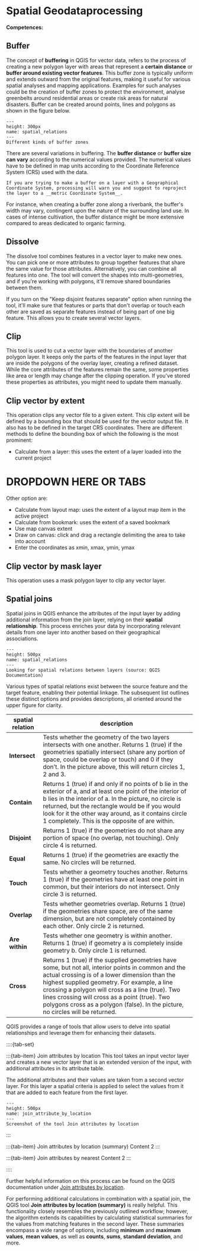 # Spatial Geodataprocessing
**Competences:**

## Buffer
The concept of __buffering__ in QGIS for vector data, refers to the process of creating a new polygon layer with areas that represent a __certain distance__ or __buffer around existing vector features__. This buffer zone is typically uniform and extends outward from the original features, making it useful for various spatial analyses and mapping applications. Examples for such analyses could be the creation of buffer zones to protect the environment, analyse greenbelts around residential areas or create risk areas for natural disasters. Buffer can be created around points, lines and polygons as shown in the figure below.

```{figure} /fig/en_buffer_point_line_polygon.png
---
height: 300px
name: spatial_relations
---
Different kinds of buffer zones
```
There are several variations in buffering. The __buffer distance__ or __buffer size can vary__ according to the numerical values provided. The numerical values have to be defined in map units according to the Coordinate Reference System (CRS) used with the data. 

```{Attention}
If you are trying to make a buffer on a layer with a Geographical Coordinate System, processing will warn you and suggest to reproject the layer to a __metric Coordinate System__.
```

For instance, when creating a buffer zone along a riverbank, the buffer's width may vary, contingent upon the nature of the surrounding land use. In cases of intense cultivation, the buffer distance might be more extensive compared to areas dedicated to organic farming.

## Dissolve
The dissolve tool combines features in a vector layer to make new ones. You can pick one or more attributes to group together features that share the same value for those attributes. Alternatively, you can combine all features into one. The tool will convert the shapes into multi-geometries, and if you're working with polygons, it'll remove shared boundaries between them.

If you turn on the "Keep disjoint features separate" option when running the tool, it'll make sure that features or parts that don't overlap or touch each other are saved as separate features instead of being part of one big feature. This allows you to create several vector layers.

## Clip

This tool is used to cut a vector layer with the boundaries of another polygon layer. It keeps only the parts of the features in the input layer that are inside the polygons of the overlay layer, creating a refined dataset. While the core attributes of the features remain the same, some properties like area or length may change after the clipping operation. If you've stored these properties as attributes, you might need to update them manually.

## Clip vector by extent

This operation clips any vector file to a given extent. This clip extent will be defined by a bounding box that should be used for the vector output file. It also has to be defined in the target CRS coordinates. There are different methods to define the bounding box of which the following is the most prominent:
* Calculate from a layer: this uses the extent of a layer loaded into the current project

# DROPDOWN HERE OR TABS
Other option are:
* Calculate from layout map: uses the extent of a layout map item in the active project
* Calculate from bookmark: uses the extent of a saved bookmark
* Use map canvas extent
* Draw on canvas: click and drag a rectangle delimiting the area to take into account
* Enter the coordinates as xmin, xmax, ymin, ymax

## Clip vector by mask layer

This operation uses a mask polygon layer to clip any vector layer.


## Spatial joins
Spatial joins in QGIS enhance the attributes of the input layer by adding additional information from the join layer, relying on their __spatial relationship__. This process enriches your data by incorporating relevant details from one layer into another based on their geographical associations.

```{figure} /fig/en_select_by_location.png
---
height: 500px
name: spatial_relations
---
Looking for spatial relations between layers (source: QGIS Documentation)
```
Various types of spatial relations exist between the source feature and the target feature, enabling their potential linkage. The subsequent list outlines these distinct options and provides descriptions, all oriented around the upper figure for clarity.

| spatial relation | description
|------------------|---------------------------------
| __Intersect__    | Tests whether the geometry of the two layers intersects with one another. Returns 1 (true) if the geometries spatially intersect (share any portion of space, could be overlap or touch) and 0 if they don’t. In the picture above, this will return circles 1, 2 and 3.
| __Contain__      | Returns 1 (true) if and only if no points of b lie in the exterior of a, and at least one point of the interior of b lies in the interior of a. In the picture, no circle is returned, but the rectangle would be if you would look for it the other way around, as it contains circle 1 completely. This is the opposite of are within.
| __Disjoint__     | Returns 1 (true) if the geometries do not share any portion of space (no overlap, not touching). Only circle 4 is returned.
| __Equal__        | Returns 1 (true) if the geometries are exactly the same. No circles will be returned.
| __Touch__        | Tests whether a geometry touches another. Returns 1 (true) if the geometries have at least one point in common, but their interiors do not intersect. Only circle 3 is returned.
| __Overlap__      |Tests whether geometries overlap. Returns 1 (true) if the geometries share space, are of the same dimension, but are not completely contained by each other. Only circle 2 is returned.
| __Are within__   | Tests whether one geometry is within another. Returns 1 (true) if geometry a is completely inside geometry b. Only circle 1 is returned.
| __Cross__        | Returns 1 (true) if the supplied geometries have some, but not all, interior points in common and the actual crossing is of a lower dimension than the highest supplied geometry. For example, a line crossing a polygon will cross as a line (true). Two lines crossing will cross as a point (true). Two polygons cross as a polygon (false). In the picture, no circles will be returned.

QGIS provides a range of tools that allow users to delve into spatial relationships and leverage them for enhancing their datasets.

::::{tab-set}

:::{tab-item} Join attributes by location
This tool takes an input vector layer and creates a new vector layer that is an extended version of the input, with additional attributes in its attribute table.

The additional attributes and their values are taken from a second vector layer. For this layer a spatial criteria is applied to select the values from it that are added to each feature from the first layer.

```{figure} /fig/en_join_attributes_by_location.png
---
height: 500px
name: join_attribute_by_location
---
Screenshot of the tool Join attributes by location
```

:::

:::{tab-item} Join attributes by location (summary)
Content 2
:::

:::{tab-item} Join attributes by nearest
Content 2
:::

::::

Further helpful information on this process can be found on the QGIS documentation under [Join attributes by location](https://docs.qgis.org/3.28/en/docs/user_manual/processing_algs/qgis/vectorgeneral.html?highlight=join%20attributes%20location#join-attributes-by-location).

For performing additional calculations in combination with a spatial join, the QGIS tool  __Join attributes by location (summary)__ is really helpful. This functionality closely resembles the previously outlined workflow; however, the algorithm extends its capabilities by calculating statistical summaries for the values from matching features in the second layer. These summaries encompass a wide range of options, including __minimum__ and __maximum values__, __mean values__, as well as __counts__, __sums__, __standard deviation__, and more.
